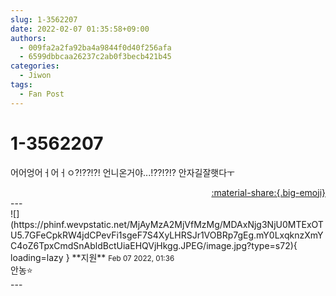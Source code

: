 ```yaml
---
slug: 1-3562207
date: 2022-02-07 01:35:58+09:00
authors:
  - 009fa2a2fa92ba4a9844f0d40f256afa
  - 6599dbbcaa26237c2ab0f3becb421b45
categories:
  - Jiwon
tags:
  - Fan Post
---
```


# 1-3562207

<div class="post-container" markdown="1">
<div class="content-container md-sidebar__scrollwrap" markdown="1">

어어엉어ㅓ어ㅓㅇ?!??!?! 언니온거야...!??!?!? 안자길잘햇다ㅜ

</div>
</div>

<div style="text-align: right;" markdown="1">
<a href="https://weverse.io/fromis9/fanpost/1-3562207" style="text-align: right;">:material-share:{.big-emoji}</a>
</div>
---

<div class="comments-container md-sidebar__scrollwrap" markdown="1">
<div class="comment" markdown="1">
<div class='id-container' markdown="1">
![](https://phinf.wevpstatic.net/MjAyMzA2MjVfMzMg/MDAxNjg3NjU0MTExOTU5.7GFeCpkRW4jdCPevFi1sgeF7S4XyLHRSJr1VOBRp7gEg.mY0LxqknzXmYC4oZ6TpxCmdSnAbldBctUiaEHQVjHkgg.JPEG/image.jpg?type=s72){ loading=lazy }
**<span class="artist">지원</span>** <small>Feb 07 2022, 01:36</small><br>
</div>
<div class='comment-body' markdown="1">
안농⭐️
</div>
</div>
</div>
---
